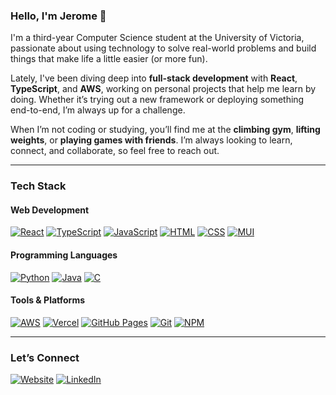 ### Hello, I'm Jerome 👋

I'm a third-year Computer Science student at the University of Victoria, passionate about using technology to solve real-world problems and build things that make life a little easier (or more fun).

Lately, I've been diving deep into **full-stack development** with **React**, **TypeScript**, and **AWS**, working on personal projects that help me learn by doing. Whether it’s trying out a new framework or deploying something end-to-end, I’m always up for a challenge.

When I’m not coding or studying, you’ll find me at the **climbing gym**, **lifting weights**, or **playing games with friends**. I’m always looking to learn, connect, and collaborate, so feel free to reach out.

---

### Tech Stack

#### Web Development
[![React](https://img.shields.io/badge/React-%23323330.svg?style=for-the-badge&logo=react&logoColor=white)](https://github.com/jerometaruc?tab=repositories)
[![TypeScript](https://img.shields.io/badge/TypeScript-%23323330.svg?style=for-the-badge&logo=typescript&logoColor=white)](https://github.com/jerometaruc?tab=repositories)
[![JavaScript](https://img.shields.io/badge/JavaScript-%23323330.svg?style=for-the-badge&logo=javascript&logoColor=white)](https://github.com/jerometaruc?tab=repositories)
[![HTML](https://img.shields.io/badge/HTML-%23323330.svg?style=for-the-badge&logo=html5&logoColor=white)](#)
[![CSS](https://img.shields.io/badge/CSS-%23323330.svg?style=for-the-badge&logo=css3&logoColor=white)](#)
[![MUI](https://img.shields.io/badge/MUI-%23323330.svg?style=for-the-badge&logo=mui&logoColor=white)](#)

#### Programming Languages
[![Python](https://img.shields.io/badge/Python-%23323330.svg?style=for-the-badge&logo=python&logoColor=white)](#)
[![Java](https://img.shields.io/badge/Java-%23323330.svg?style=for-the-badge&logo=openjdk&logoColor=white)](#)
[![C](https://img.shields.io/badge/C-%23323330.svg?style=for-the-badge&logo=c&logoColor=white)](#)

#### Tools & Platforms
[![AWS](https://img.shields.io/badge/AWS-%23323330.svg?style=for-the-badge&logo=amazon-web-services&logoColor=white)](#)
[![Vercel](https://img.shields.io/badge/Vercel-%23323330.svg?style=for-the-badge&logo=vercel&logoColor=white)](#)
[![GitHub Pages](https://img.shields.io/badge/GitHub%20Pages-%23323330.svg?style=for-the-badge&logo=github&logoColor=white)](#)
[![Git](https://img.shields.io/badge/Git-%23323330.svg?style=for-the-badge&logo=git&logoColor=white)](#)
[![NPM](https://img.shields.io/badge/NPM-%23323330.svg?style=for-the-badge&logo=npm&logoColor=white)](#)

---

### Let’s Connect

[![Website](https://img.shields.io/badge/Website-%23323330.svg?style=for-the-badge&logoColor=white)](https://www.jerometaruc.com)
[![LinkedIn](https://img.shields.io/badge/LinkedIn-%23323330.svg?style=for-the-badge&logo=linkedin&logoColor=white)](https://www.linkedin.com/in/jerometaruc)
